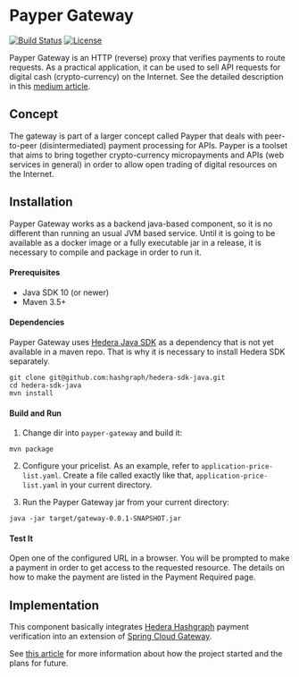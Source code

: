 # Payper Gateway
[![Build Status](https://travis-ci.org/payperws/payper-gateway.svg?branch=master)](https://travis-ci.org/payperws/payper-gateway) [![License](https://img.shields.io/badge/License-Apache%202.0-blue.svg)](https://opensource.org/licenses/Apache-2.0)

Payper Gateway is an HTTP (reverse) proxy that verifies payments to route requests. As a practical application, it can be used to sell API requests for digital cash (crypto-currency) on the Internet. See the detailed description in this [medium article](https://medium.com/@alexandru.males/payper-p2p-micro-payments-for-the-open-api-economy-e8adee76d396?fbclid=IwAR25i3YekBZ82ETVOTDaNnYH-zo7R4niaVHrhDRknwptWLlha8WwT-7ORp4).

## Concept
The gateway is part of a larger concept called Payper that deals with peer-to-peer (disintermediated) payment processing for APIs. Payper is a toolset that aims to bring together crypto-currency micropayments and APIs (web services in general) in order to allow open trading of digital resources on the Internet.

## Installation
Payper Gateway works as a backend java-based component, so it is no different than running an usual JVM based service. Until it is going to be available as a docker image or a fully executable jar in a release, it is necessary to compile and package in order to run it.
#### Prerequisites
* Java SDK 10 (or newer)
* Maven 3.5+
#### Dependencies
Payper Gateway uses [Hedera Java SDK](https://github.com/hashgraph/hedera-sdk-java) as a dependency that is not yet available in a maven repo. That is why it is necessary to install Hedera SDK separately.
```
git clone git@github.com:hashgraph/hedera-sdk-java.git
cd hedera-sdk-java
mvn install
```
#### Build and Run
1. Change dir into `payper-gateway` and build it:
```
mvn package
```

2. Configure your pricelist. As an example, refer to `application-price-list.yaml`. Create a file called exactly like that, `application-price-list.yaml` in your current directory.

3. Run the Payper Gateway jar from your current directory:
```
java -jar target/gateway-0.0.1-SNAPSHOT.jar
```
#### Test It
Open one of the configured URL in a browser. You will be prompted to make a payment in order to get access to the requested resource. The details on how to make the payment are listed in the Payment Required page.

## Implementation
This component basically integrates [Hedera Hashgraph](https://www.hedera.com) payment verification into an extension of [Spring Cloud Gateway](https://spring.io/projects/spring-cloud-gateway).

See [this article](https://medium.com/@alexandru.males/payper-p2p-micro-payments-for-the-open-api-economy-e8adee76d396?fbclid=IwAR25i3YekBZ82ETVOTDaNnYH-zo7R4niaVHrhDRknwptWLlha8WwT-7ORp4) for more information about how the project started and the plans for future.
